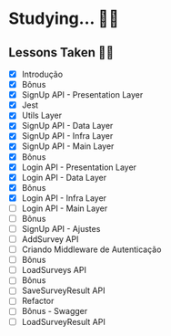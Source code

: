 # Studying... 👨‍💻

## Lessons Taken 👨‍🏫

- [x] Introdução
- [x] Bônus
- [x] SignUp API - Presentation Layer
- [x] Jest
- [x] Utils Layer
- [x] SignUp API - Data Layer
- [x] SignUp API - Infra Layer
- [x] SignUp API - Main Layer
- [x] Bônus
- [x] Login API - Presentation Layer
- [x] Login API - Data Layer
- [x] Bônus
- [x] Login API - Infra Layer
- [ ] Login API - Main Layer
- [ ] Bônus
- [ ] SignUp API - Ajustes
- [ ] AddSurvey API
- [ ] Criando Middleware de Autenticação
- [ ] Bônus
- [ ] LoadSurveys API
- [ ] Bônus
- [ ] SaveSurveyResult API
- [ ] Refactor
- [ ] Bônus - Swagger
- [ ] LoadSurveyResult API
